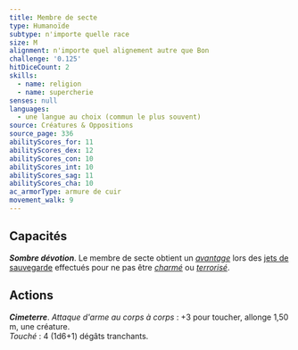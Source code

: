 ```yaml
---
title: Membre de secte
type: Humanoïde
subtype: n'importe quelle race
size: M
alignment: n'importe quel alignement autre que Bon
challenge: '0.125'
hitDiceCount: 2
skills:
  - name: religion
  - name: supercherie
senses: null
languages:
  - une langue au choix (commun le plus souvent)
source: Créatures & Oppositions
source_page: 336
abilityScores_for: 11
abilityScores_dex: 12
abilityScores_con: 10
abilityScores_int: 10
abilityScores_sag: 11
abilityScores_cha: 10
ac_armorType: armure de cuir
movement_walk: 9
---
```

## Capacités
_**Sombre dévotion**_. Le membre de secte obtient un [_avantage_](/utiliser-les-caracteristiques/#avantage-et-desavantage) lors des [jets de sauvegarde](/utiliser-les-caracteristiques/#jets-de-sauvegarde) effectués pour ne pas être [_charmé_](/gerer-la-sante-du-personnage/#charme) ou [_terrorisé_](/gerer-la-sante-du-personnage/#terrorise).

## Actions
_**Cimeterre**_. _Attaque d'arme au corps à corps_ : +3 pour toucher, allonge 1,50 m, une créature.  
_Touché_ : 4 (1d6+1) dégâts tranchants.
